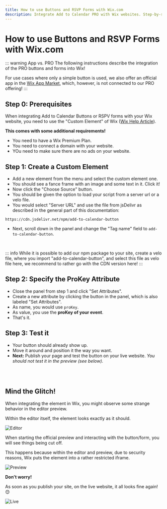 ```yaml
---
title: How to use Buttons and RSVP Forms with Wix.com
description: Integrate Add to Calendar PRO with Wix websites. Step-by-step guide for adding calendar buttons and RSVP forms to Wix sites.
---
```


# How to use Buttons and RSVP Forms with Wix.com

::: warning App vs. PRO
The following instructions describe the integration of the PRO buttons and forms into Wix!

For use cases where only a simple button is used, we also offer an official app in the [Wix App Market](https://www.wix.com/app-market/add-to-calendar-button), which, however, is not connected to our PRO offering!
:::


## Step 0: Prerequisites

When integrating Add to Calendar Buttons or RSPV forms with your Wix website, you need to use the "Custom Element" of Wix ([Wix Help Article](https://support.wix.com/en/article/wix-editor-adding-a-custom-element-to-your-site)).

**This comes with some additional requirements!**

* You need to have a Wix Premium Plan.
* You need to connect a domain with your website.
* YOu need to make sure there are no ads on your website.

## Step 1: Create a Custom Element

* Add a new element from the menu and select the custom element one.
* You should see a fance frame with an image and some text in it. Click it!
* Now click the "Choose Source" button.
* You should be given the option to load your script from a server url or a velo file.
* You would select "Server URL" and use the file from jsDelivr as described in the general part of this documentation:
```
https://cdn.jsdelivr.net/npm/add-to-calendar-button
```
* Next, scroll down in the panel and change the "Tag name" field to `add-to-calendar-button`.

<br />

::: info
While it is possible to add our npm package to your site, create a velo file, where you import "add-to-calendar-button", and select this file as velo file here, we recommend to rather go with the CDN version here!
:::

## Step 2: Specify the ProKey Attribute

* Close the panel from step 1 and click "Set Attributes".
* Create a new attribute by clicking the button in the panel, which is also labeled "Set Attributes".
* As name, you would use `proKey`.
* As value, you use the **proKey of your event**.
* That's it.

## Step 3: Test it

* Your button should already show up.
* Move it around and position it the way you want.
* **Next:** Publish your page and test the button on your live website. _You should not test it in the preview (see below)._

<br /><br />

## Mind the Glitch!

When integrating the element in Wix, you might observe some strange behavior in the editor preview.

Within the editor itself, the element looks exactly as it should.

![Editor](/screenshots/wix-editor.png)

When starting the official preview and interacting with the button/form, you will see things being cut off.

This happens because within the editor and preview, due to security reasons, Wix puts the element into a rather restricted iframe.

![Preview](/screenshots/wix-preview.png)

**Don't worry!**

As soon as you publish your site, on the live website, it all looks fine again! 😊

![Live](/screenshots/wix-public.png)
